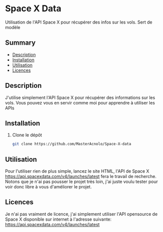 # Space X Data

Utilisation de l'API Space X pour récupérer des infos sur les vols. Sert de modèle

## Summary

- [Description](#description)
- [Installation](#installation)
- [Utilisation](#utilisation)
- [Licences](#licences)

## Description

J'utilise simplement l'API Space X pour récupérer des informations sur les vols. Vous pouvez vous en servir comme moi pour apprendre à utiliser les APIs

## Installation

1. Clone le dépôt

   ```bash
   git clone https://github.com/MasterAcnolo/Space-X-data

   ```


## Utilisation

Pour l'utiliser rien de plus simple, lancez le site HTML, l'API de Space X https://api.spacexdata.com/v4/launches/latest fera le travail de recherche. Notons que je n'ai pas pousser le projet très loin, j'ai juste voulu tester pour voir donc libre à vous d'améliorer le projet. 


## Licences

Je n'ai pas vraiment de licence, j'ai simplement utiliser l'API opensource de Space X disponible sur internet à l'adresse suivante: https://api.spacexdata.com/v4/launches/latest


